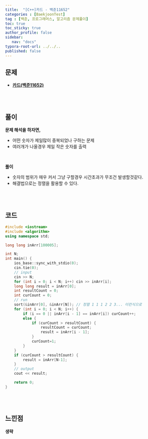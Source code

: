 ```yaml
---
title:  "[C++]카드 - 백준11652"
categories : [BaekjoonTest]
tag : [백준, 프로그래머스, 알고리즘 문제풀이]
toc: true
toc_sticky: true
author_profile: false
sidebar:
   nav: "docs"
typora-root-url: ../../..
published: false
---
```




## 문제

* **[카드(백준11652)](https://www.acmicpc.net/problem/11652)**

<br><br>

## 풀이

**문제 해석을 하자면,**

* 어떤 숫자가 제일많이 중복되었나 구하는 문제
* 여러개가 나올경우 제일 작은 숫자를 출력

<br>

**풀이**

* 숫자의 범위가 매우 커서 그냥 구할경우 시간초과가 무조건 발생할것같다.
* 해결법으로는 정렬을 활용할 수 있다.


<br><br>

## 코드

```c++
#include <iostream>
#include <algorithm>
using namespace std;

long long inArr[100005];

int N;
int main() {
	ios_base::sync_with_stdio(0);
	cin.tie(0);
	// input
	cin >> N;
	for (int i = 0; i < N; i++) cin >> inArr[i];
	long long result = inArr[0];
	int resultCount = 0;
	int curCount = 0;
	// run
	sort(&inArr[0], &inArr[N]); // 정렬 1 1 1 2 2 3... 이런식으로
	for (int i = 0; i < N; i++) {
		if (i == 0 || inArr[i - 1] == inArr[i]) curCount++;
		else {
			if (curCount > resultCount) {
				resultCount = curCount;
				result = inArr[i - 1];
			}
			curCount=1;
		}
	}
	if (curCount > resultCount) {
		result = inArr[N-1];
	}
	// output
	cout << result;

	return 0;
}
```

<br><br>

## 느낀점

**생략**
